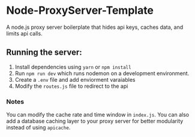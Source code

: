 # Node-ProxyServer-Template
A node.js proxy server boilerplate that hides api keys, caches data, and limits api calls.

## Running the server:
 1. Install dependencies using `yarn` or `npm install`
 2. Run `npm run dev` which runs nodemon on a development environment.
 3. Create a `.env` file and add enviorment varaiables 
 4. Modify the `routes.js` file to redirect to the api 

### Notes
You can modify the cache rate and time window in `index.js`. You can also add a database caching layer to your proxy server for better modularity instead of using `apicache`.
  
